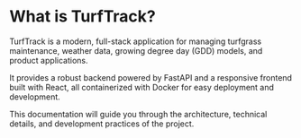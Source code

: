 # What is TurfTrack?

TurfTrack is a modern, full-stack application for managing turfgrass maintenance, weather data, growing degree day (GDD) models, and product applications.

It provides a robust backend powered by FastAPI and a responsive frontend built with React, all containerized with Docker for easy deployment and development.

This documentation will guide you through the architecture, technical details, and development practices of the project.
